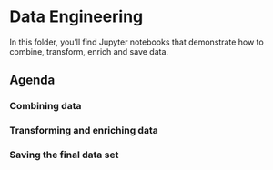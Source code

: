 # Data Engineering

In this folder, you’ll find Jupyter notebooks that demonstrate how to combine, transform, enrich and save data.

## Agenda

### Combining data

### Transforming and enriching data

### Saving the final data set
